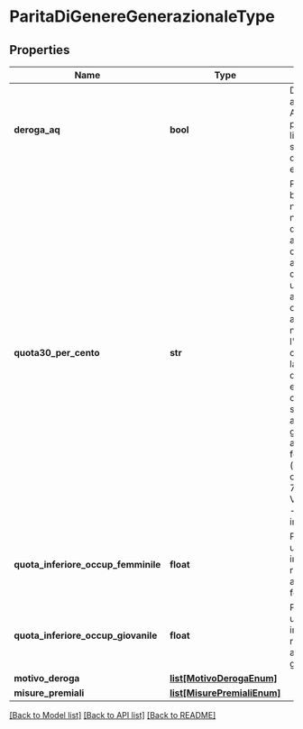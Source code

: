 # ParitaDiGenereGenerazionaleType

## Properties
Name | Type | Description | Notes
------------ | ------------- | ------------- | -------------
**deroga_aq** | **bool** | Deroga per adesione ad AQ/Convenzione precedente alle linee guida DPO sull’articolo 47 del DL 77/2021 e ss.m.i.? | [optional] 
**quota30_per_cento** | **str** | Previsione nel bando di gara, nell’avviso o nell’invito, dell’obbligo di assicurare, in caso di aggiudicazione del contratto, una quota pari almeno al 30 per cento, delle assunzioni necessarie per l&#x27;esecuzione del contratto o per la realizzazione di attività ad esso connesse o strumentali, sia all&#x27;occupazione giovanile sia all&#x27;occupazione femminile (articolo 47, comma 4, D.L. 77/2021)? Valori ammessi - SI/NO/SI quota inferiore | [optional] 
**quota_inferiore_occup_femminile** | **float** | Previsione di una quota inferiore con riferimento all’occupazione femminile | [optional] 
**quota_inferiore_occup_giovanile** | **float** | Previsione di una quota inferiore con riferimento all’occupazione giovanile | [optional] 
**motivo_deroga** | [**list[MotivoDerogaEnum]**](MotivoDerogaEnum.md) |  | [optional] 
**misure_premiali** | [**list[MisurePremialiEnum]**](MisurePremialiEnum.md) |  | [optional] 

[[Back to Model list]](../README.md#documentation-for-models) [[Back to API list]](../README.md#documentation-for-api-endpoints) [[Back to README]](../README.md)

